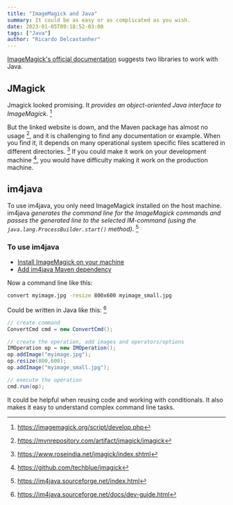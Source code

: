 ```yaml
---
title: "ImageMagick and Java"
summary: It could be as easy or as complicated as you wish.
date: 2023-01-05T09:18:52-03:00
tags: ["Java"]
author: "Ricardo Delcastanher"
---
```


[ImageMagick's official documentation](https://imagemagick.org/script/develop.php) suggests two libraries to work with Java.

## JMagick

Jmagick looked promising. It *provides an object-oriented Java interface to ImageMagick*. [^1]

[^1]: https://imagemagick.org/script/develop.php

But the linked website is down, and the Maven package has almost no usage [^2], and it is challenging to find any documentation or example. When you find it, it depends on many operational system specific files scattered in different directories. [^3] If you could make it work on your development machine [^4], you would have difficulty making it work on the production machine.

[^2]: https://mvnrepository.com/artifact/jmagick/jmagick

[^3]: https://www.roseindia.net/jmagick/index.shtml

[^4]: https://github.com/techblue/jmagick

## im4java

To use im4java, you only need ImageMagick installed on the host machine. im4java *generates the command line for the ImageMagick commands and passes the generated line to the selected IM-command (using the `java.lang.ProcessBuilder.start()` method)*. [^5]

[^5]: https://im4java.sourceforge.net/index.html

### To use im4java

- [Install ImageMagick on your machine](https://imagemagick.org/script/download.php)
- [Add im4java Maven dependency](https://mvnrepository.com/artifact/org.im4java/im4java)

Now a command line like this:
```bash
convert myimage.jpg -resize 800x600 myimage_small.jpg 
```

Could be written in Java like this: [^6]

[^6]: https://im4java.sourceforge.net/docs/dev-guide.html

```Java
// create command
ConvertCmd cmd = new ConvertCmd();

// create the operation, add images and operators/options
IMOperation op = new IMOperation();
op.addImage("myimage.jpg");
op.resize(800,600);
op.addImage("myimage_small.jpg");

// execute the operation
cmd.run(op);
```

It could be helpful when reusing code and working with conditionals. It also makes it easy to understand complex command line tasks.